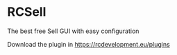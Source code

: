 # RCSell
The best free Sell GUI with easy configuration


Download the plugin in https://rcdevelopment.eu/plugins
